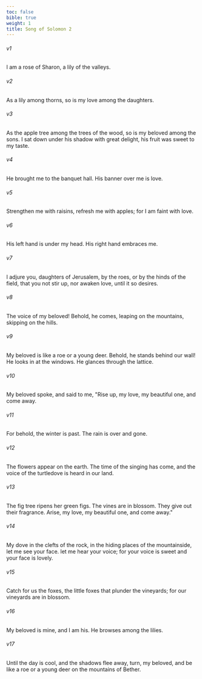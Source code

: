 ```yaml
---
toc: false
bible: true
weight: 1
title: Song of Solomon 2
---
```




###### v1 
I am a rose of Sharon, a lily of the valleys. 

###### v2 
As a lily among thorns, so is my love among the daughters. 

###### v3 
As the apple tree among the trees of the wood, so is my beloved among the sons. I sat down under his shadow with great delight, his fruit was sweet to my taste. 

###### v4 
He brought me to the banquet hall. His banner over me is love. 

###### v5 
Strengthen me with raisins, refresh me with apples; for I am faint with love. 

###### v6 
His left hand is under my head. His right hand embraces me. 

###### v7 
I adjure you, daughters of Jerusalem, by the roes, or by the hinds of the field, that you not stir up, nor awaken love, until it so desires. 

###### v8 
The voice of my beloved! Behold, he comes, leaping on the mountains, skipping on the hills. 

###### v9 
My beloved is like a roe or a young deer. Behold, he stands behind our wall! He looks in at the windows. He glances through the lattice. 

###### v10 
My beloved spoke, and said to me, "Rise up, my love, my beautiful one, and come away. 

###### v11 
For behold, the winter is past. The rain is over and gone. 

###### v12 
The flowers appear on the earth. The time of the singing has come, and the voice of the turtledove is heard in our land. 

###### v13 
The fig tree ripens her green figs. The vines are in blossom. They give out their fragrance. Arise, my love, my beautiful one, and come away." 

###### v14 
My dove in the clefts of the rock, in the hiding places of the mountainside, let me see your face. let me hear your voice; for your voice is sweet and your face is lovely. 

###### v15 
Catch for us the foxes, the little foxes that plunder the vineyards; for our vineyards are in blossom. 

###### v16 
My beloved is mine, and I am his. He browses among the lilies. 

###### v17 
Until the day is cool, and the shadows flee away, turn, my beloved, and be like a roe or a young deer on the mountains of Bether.
